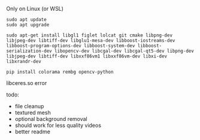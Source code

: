 Only on Linux (or WSL)

```
sudo apt update
sudo apt upgrade
```

```
sudo apt-get install libgl1 figlet lolcat git cmake libpng-dev libjpeg-dev libtiff-dev libglu1-mesa-dev libboost-iostreams-dev libboost-program-options-dev libboost-system-dev libboost-serialization-dev libopencv-dev libcgal-dev libcgal-qt5-dev libpng-dev libjpeg-dev libtiff-dev libxxf86vm1 libxxf86vm-dev libxi-dev libxrandr-dev
```

```
pip install colorama rembg opencv-python
```

libceres.so error

todo:
- file cleanup
- textured mesh
- optional background removal
- should work for less quality videos
- better readme